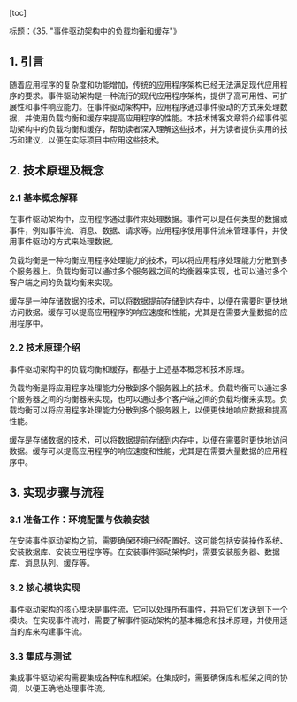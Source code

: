 
[toc]                    
                
                
标题：《35. "事件驱动架构中的负载均衡和缓存"》

## 1. 引言

随着应用程序的复杂度和功能增加，传统的应用程序架构已经无法满足现代应用程序的要求。事件驱动架构是一种流行的现代应用程序架构，提供了高可用性、可扩展性和事件响应能力。在事件驱动架构中，应用程序通过事件驱动的方式来处理数据，并使用负载均衡和缓存来提高应用程序的性能。本技术博客文章将介绍事件驱动架构中的负载均衡和缓存，帮助读者深入理解这些技术，并为读者提供实用的技巧和建议，以便在实际项目中应用这些技术。

## 2. 技术原理及概念

### 2.1 基本概念解释

在事件驱动架构中，应用程序通过事件来处理数据。事件可以是任何类型的数据或事件，例如事件流、消息、数据、请求等。应用程序使用事件流来管理事件，并使用事件驱动的方式来处理数据。

负载均衡是一种均衡应用程序处理能力的技术，可以将应用程序处理能力分散到多个服务器上。负载均衡可以通过多个服务器之间的均衡器来实现，也可以通过多个客户端之间的负载均衡来实现。

缓存是一种存储数据的技术，可以将数据提前存储到内存中，以便在需要时更快地访问数据。缓存可以提高应用程序的响应速度和性能，尤其是在需要大量数据的应用程序中。

### 2.2 技术原理介绍

事件驱动架构中的负载均衡和缓存，都基于上述基本概念和技术原理。

负载均衡是将应用程序处理能力分散到多个服务器上的技术。负载均衡可以通过多个服务器之间的均衡器来实现，也可以通过多个客户端之间的负载均衡来实现。负载均衡可以将应用程序处理能力分散到多个服务器上，以便更快地响应数据和提高性能。

缓存是存储数据的技术，可以将数据提前存储到内存中，以便在需要时更快地访问数据。缓存可以提高应用程序的响应速度和性能，尤其是在需要大量数据的应用程序中。

## 3. 实现步骤与流程

### 3.1 准备工作：环境配置与依赖安装

在安装事件驱动架构之前，需要确保环境已经配置好。这可能包括安装操作系统、安装数据库、安装应用程序等。在安装事件驱动架构时，需要安装服务器、数据库、消息队列、缓存等。

### 3.2 核心模块实现

事件驱动架构的核心模块是事件流，它可以处理所有事件，并将它们发送到下一个模块。在实现事件流时，需要了解事件驱动架构的基本概念和技术原理，并使用适当的库来构建事件流。

### 3.3 集成与测试

集成事件驱动架构需要集成各种库和框架。在集成时，需要确保库和框架之间的协调，以便正确地处理事件流。

